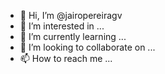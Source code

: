 - 👋 Hi, I’m @jairopereiragv
- 👀 I’m interested in ...
- 🌱 I’m currently learning ...
- 💞️ I’m looking to collaborate on ...
- 📫 How to reach me ...

<!---
jairopereiragv/jairopereiragv is a ✨ special ✨ repository because its `README.md` (this file) appears on your GitHub profile.
You can click the Preview link to take a look at your changes.
--->
